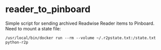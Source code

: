 # reader_to_pinboard
Simple script for sending archived Readwise Reader items to Pinboard. Need to
mount a state file:

```
/usr/local/bin/docker run --rm --volume ~/.r2pstate.txt:/state.txt python-r2p
```
